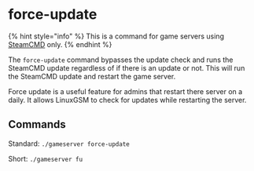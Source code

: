 # force-update

{% hint style="info" %}
This is a command for game servers using [SteamCMD](../steamcmd/) only.
{% endhint %}

The `force-update` command bypasses the update check and runs the SteamCMD update regardless of if there is an update or not. This will run the SteamCMD update and restart the game server.

Force update is a useful feature for admins that restart there server on a daily. It allows LinuxGSM to check for updates while restarting the server.

## Commands

Standard: `./gameserver force-update`

Short: `./gameserver fu`

